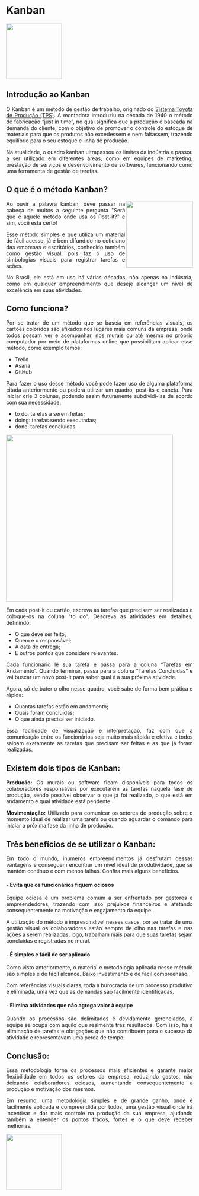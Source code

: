 <div align="justify">

# Kanban
<img src="https://media3.giphy.com/media/gEosD4s6fhCUuyfrPC/giphy.gif?cid=ecf05e47d37kdlo6nxnqyu1g6hq3n4fnqq2me861rbmnkwp9&rid=giphy.gif&ct=g" width="150">

## Introdução ao Kanban
<p>
O Kanban é um método de gestão de trabalho, originado do <a href= "https://global.toyota/en/company/vision-and-philosophy/production-system/">Sistema Toyota de Produção (TPS)</a>. A montadora introduziu na década de 1940 o método de fabricação “just in time”, no qual significa que a produção é baseada na demanda do cliente, com o objetivo de promover o controle do estoque de materiais para que os produtos não excedessem e nem faltassem, trazendo equilíbrio para o seu estoque e linha de produção.
</p>
<p>
Na atualidade, o quadro kanban ultrapassou os limites da indústria e passou a ser utilizado em diferentes áreas, como em equipes de marketing, prestação de serviços e desenvolvimento de softwares, funcionando como uma ferramenta de gestão de tarefas.
</p>

## O que é o método Kanban?
<img src="https://media2.giphy.com/media/0IAPszdB8MMjPxNhFL/giphy.gif?cid=790b7611bfdc6100b8df52af8c14b196f7cb76252024b23f&rid=giphy.gif&ct=g" width="180" align="right">
<p>
Ao ouvir a palavra kanban, deve passar na cabeça de muitos a seguinte pergunta "Será que é aquele método onde usa os Post-it?" e sim, você está certo!
</p>
<p>
Esse método simples e que utiliza um material de fácil acesso, já é bem difundido no cotidiano das empresas e escritórios, conhecido também como gestão visual, pois faz o uso de simbologias visuais para registrar tarefas e ações.
</p>
<p>
No Brasil, ele está em uso há várias décadas, não apenas na indústria, como em qualquer empreendimento que deseje alcançar um nível de excelência em suas atividades.
</p>

## Como funciona?
<p>
Por se tratar de um método que se baseia em referências visuais, os cartões coloridos são afixados nos lugares mais comuns da empresa, onde todos possam ver e acompanhar, nos murais ou até mesmo no próprio computador por meio de plataformas online que possibilitam aplicar esse método, como exemplo temos:<br>

-  Trello<br>
- Asana<br>
- GitHub<br>
</p>
<p>
Para fazer o uso desse método você pode fazer uso de alguma plataforma citada anteriormente ou poderá utilizar um quadro, post-its e caneta. Para iniciar crie 3 colunas, podendo assim futuramente subdividi-las de acordo com sua necessidade:<br>

- to do: tarefas a serem feitas;<br>
- doing: tarefas sendo executadas;<br>
- done: tarefas concluídas.<br>
</p>
<img src="https://assets-site.staticpipefy.com/production/wp-content/uploads/2019/04/Kanban-2.gif" width="450">
<p>
Em cada post-it ou cartão, escreva as tarefas que precisam ser realizadas e coloque-os na coluna "to do". Descreva as atividades  em detalhes, definindo:<br>

- O que deve ser feito;<br>
- Quem é o responsável; <br>
- A data de entrega;<br>
- E outros pontos que considere relevantes.
</p>
<p>
Cada funcionário lê sua tarefa e passa para a coluna “Tarefas em Andamento”. Quando terminar, passa para a coluna “Tarefas Concluídas” e vai buscar um novo post-it para saber qual é a sua próxima atividade.
</p>
<p>
Agora, só de bater o olho nesse quadro, você sabe de forma bem prática e rápida:<br>

- Quantas tarefas estão em andamento;<br>
- Quais foram concluídas;<br>
- O que ainda precisa ser iniciado.
</p>
<p>
Essa facilidade de visualização e interpretação, faz com que a comunicação entre os funcionários seja muito mais rápida e efetiva e todos saibam exatamente as tarefas que precisam ser feitas e as que já foram realizadas.
</p>

## Existem dois tipos de Kanban:
<p>

**Produção:** Os murais ou software ficam disponíveis para todos os colaboradores responsáveis por executarem as tarefas naquela fase de produção, sendo possível observar o que já foi realizado, o que está em andamento e qual atividade está pendente. 
</p>
<p>

**Movimentação:** Utilizado para comunicar os setores de produção sobre o momento ideal de realizar uma tarefa ou quando aguardar o comando para iniciar a próxima fase da linha de produção.
</p>

## Três benefícios de se utilizar o Kanban:
<p>
Em todo o mundo, inúmeros empreendimentos já desfrutam dessas vantagens e conseguem encontrar um nível ideal de produtividade, que se mantém contínuo e com menos falhas. Confira mais alguns benefícios.
</p>

#### - Evita que os funcionários fiquem ociosos
<p>
Equipe ociosa é um problema comum a ser enfrentado por gestores e empreendedores, trazendo com isso prejuíxos financeiros e afetando consequentemente na motivação e engajamento da equipe.
</p>
<p>
A utilização do método é imprescindível nesses casos, por se tratar de uma gestão visual os colaboradores estão sempre de olho nas tarefas e nas ações a serem realizadas, logo, trabalham mais para que suas tarefas sejam concluidas e registradas no mural.
</p>

####  - É simples e fácil de ser aplicado

<p>
Como visto anteriormente, o material e metodologia aplicada nesse método são simples e de fácil alcance. Baixo investimento e de fácil compreensão.
</p>
<p>
Com referências visuais claras, toda a burocracia de um processo produtivo é eliminada, uma vez que as demandas são facilmente identificadas.
</p>

####  - Elimina atividades que não agrega valor à equipe

<p>
Quando os processos são delimitados e devidamente gerenciados, a equipe se ocupa com aquilo que realmente traz resultados. Com isso, há a eliminação de tarefas e obrigações que não contribuem para o sucesso da atividade e representavam uma perda de tempo.
</p>

## Conclusão:

<p>
Essa metodologia torna os processos mais eficientes e garante maior flexibilidade em todos os setores da empresa, reduzindo gastos, não deixando colaboradores ociosos, aumentando consequentemente a produção e motivação dos mesmos.
</p>
<p>
Em resumo, uma metodologia simples e de grande ganho, onde é facilmente aplicada e compreendida por todos, uma gestão visual onde irá incentivar e dar mais controle na produção da sua empresa, ajudando também a entender os pontos fracos, fortes e o que deve receber melhorias.
</p>

<img src="https://media2.giphy.com/media/DaEjBX6gkJyR9nFtL7/giphy.gif?cid=ecf05e47ht5ymh2n5opxsy9o0tn4resl5g3k9zbtmck1ckyp&rid=giphy.gif&ct=g" width="150">

</div>